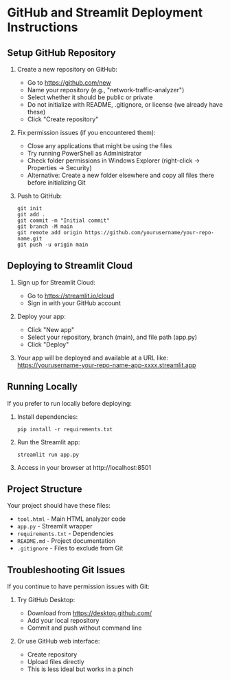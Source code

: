# GitHub and Streamlit Deployment Instructions

## Setup GitHub Repository

1. Create a new repository on GitHub:
   - Go to https://github.com/new
   - Name your repository (e.g., "network-traffic-analyzer")
   - Select whether it should be public or private
   - Do not initialize with README, .gitignore, or license (we already have these)
   - Click "Create repository"

2. Fix permission issues (if you encountered them):
   - Close any applications that might be using the files
   - Try running PowerShell as Administrator
   - Check folder permissions in Windows Explorer (right-click → Properties → Security)
   - Alternative: Create a new folder elsewhere and copy all files there before initializing Git

3. Push to GitHub:
   ```
   git init
   git add .
   git commit -m "Initial commit"
   git branch -M main
   git remote add origin https://github.com/yourusername/your-repo-name.git
   git push -u origin main
   ```

## Deploying to Streamlit Cloud

1. Sign up for Streamlit Cloud:
   - Go to https://streamlit.io/cloud
   - Sign in with your GitHub account

2. Deploy your app:
   - Click "New app"
   - Select your repository, branch (main), and file path (app.py)
   - Click "Deploy"

3. Your app will be deployed and available at a URL like:
   https://yourusername-your-repo-name-app-xxxx.streamlit.app

## Running Locally

If you prefer to run locally before deploying:

1. Install dependencies:
   ```
   pip install -r requirements.txt
   ```

2. Run the Streamlit app:
   ```
   streamlit run app.py
   ```

3. Access in your browser at http://localhost:8501

## Project Structure

Your project should have these files:
- `tool.html` - Main HTML analyzer code
- `app.py` - Streamlit wrapper
- `requirements.txt` - Dependencies
- `README.md` - Project documentation
- `.gitignore` - Files to exclude from Git

## Troubleshooting Git Issues

If you continue to have permission issues with Git:

1. Try GitHub Desktop:
   - Download from https://desktop.github.com/
   - Add your local repository
   - Commit and push without command line

2. Or use GitHub web interface:
   - Create repository
   - Upload files directly
   - This is less ideal but works in a pinch 